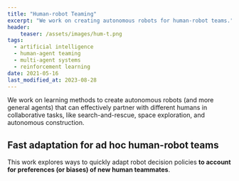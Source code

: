 ```yaml
---
title: "Human-robot Teaming"
excerpt: "We work on creating autonomous robots for human-robot teams."
header:
    teaser: /assets/images/hum-t.png
tags:
  - artificial intelligence
  - human-agent teaming
  - multi-agent systems
  - reinforcement learning
date: 2021-05-16
last_modified_at: 2023-08-28
---
```


We work on learning methods to create autonomous robots (and more general agents) that can effectively partner with different humans in collaborative tasks, like search-and-rescue, space exploration, and autonomous construction.

## Fast adaptation for ad hoc human-robot teams

This work explores ways to quickly adapt robot decision policies **to account for preferences (or biases) of new human teammates**.
